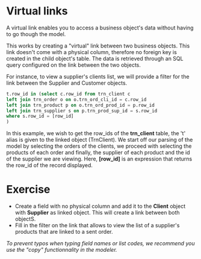 Virtual links
==================

A virtual link enables you to access a business object's data without having to go though the model.

This works by creating a "virtual" link between two business objects.
This link doesn't come with a physical column, therefore no foreign key is created in the child object's table.
The data is retrieved through an SQL query configured on the link between the two objects.

For instance, to view a supplier's clients list, we will provide a filter for the link between the Supplier and Customer objects.

```sql
t.row_id in (select c.row_id from trn_client c
left join trn_order o on o.trn_ord_cli_id = c.row_id
left join trn_product p on o.trn_ord_prod_id = p.row_id
left join trn_supplier s on p.trn_prod_sup_id = s.row_id
where s.row_id = [row_id]
)
```

In this example, we wish to get the row_ids of the **trn_client** table, the 't' alias is given to the linked object (TrnClient).
We start off our parsing of the model by selecting the orders of the clients, we proceed with selecting the products of each order and finally, the supplier of each product and the id of the supplier we are viewing. Here, **[row_id]** is an expression that returns the row_id of the record displayed.

Exercise
=================
- Create a field with no physical column and add it to the **Client** object with **Supplier** as linked object. This will create a link between both objectS.
- Fill in the filter on the link that allows to view the list of a supplier's products that are linked to a sent order.


*To prevent typos when typing field names or list codes, we recommend you use the "copy" functionnality in the modeler.*
